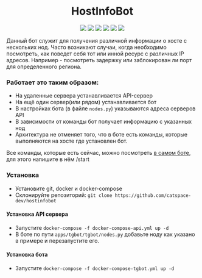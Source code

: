 <h1 align="center">
	HostInfoBot
</h1>
<p align="center">
<img src="https://img.shields.io/badge/aiogram-blue"> <img src="https://img.shields.io/badge/gevent-green"> <img src="https://img.shields.io/badge/flask-yellow"> <img src="https://img.shields.io/badge/mcstatus-purple"> <img src="https://img.shields.io/badge/icmplib-pink"> <img src="https://img.shields.io/badge/requests-black">
</p>

Данный бот служит для получения различной информации о хосте с нескольких нод. 
Часто возникают случаи, когда необходимо посмотреть, как поведет себя тот или инной ресурс с различных IP адресов. Например - посмотреть задержку или заблокирован ли порт для определенного региона.

 ### Работает это таким образом:

* На удаленные сервера устанавливается API-сервер
* На ещё один сервер(или рядом) устанавливается бот
* В настройках бота (в файле `nodes.py`) указываются адреса серверов API
* В зависимости от команды бот получает информацию с указанных нод
* Архитектура не отменяет того, что в боте есть команды, которые выполняются на хосте где установлен бот.

Все команды, которые есть сейчас, можно посмотреть [в самом боте](https://t.me/triviabot "в самом боте"), для этого напишите в нём /start 

### Установка
* Установите git, docker и docker-compose
* Склонируйте репозиторий: `git clone https://github.com/catspace-dev/hostinfobot`
#### Установка API сервера
* Запустите `docker-compose -f docker-compose-api.yml up -d`
* В боте по пути `apps/tgbot/tgbot/nodes.py` добавьте ноду как указано в примере и перезапустите его.
#### Установка бота
* Запустите `docker-compose -f docker-compose-tgbot.yml up -d`
